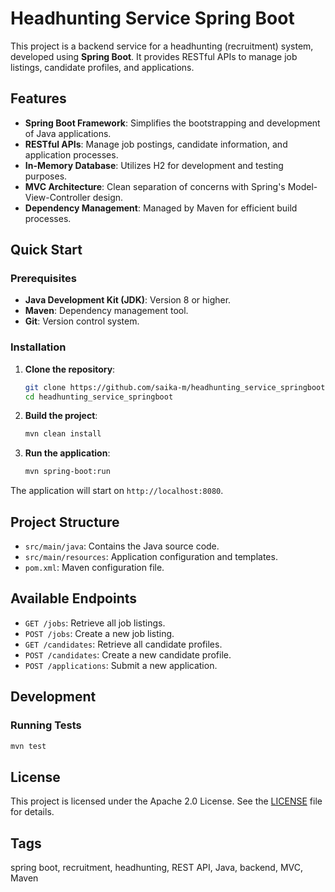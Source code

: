# Headhunting Service Spring Boot

This project is a backend service for a headhunting (recruitment) system, developed using **Spring Boot**. It provides RESTful APIs to manage job listings, candidate profiles, and applications.

## Features

- **Spring Boot Framework**: Simplifies the bootstrapping and development of Java applications.
- **RESTful APIs**: Manage job postings, candidate information, and application processes.
- **In-Memory Database**: Utilizes H2 for development and testing purposes.
- **MVC Architecture**: Clean separation of concerns with Spring's Model-View-Controller design.
- **Dependency Management**: Managed by Maven for efficient build processes.

## Quick Start

### Prerequisites

- **Java Development Kit (JDK)**: Version 8 or higher.
- **Maven**: Dependency management tool.
- **Git**: Version control system.

### Installation

1. **Clone the repository**:

   ```bash
   git clone https://github.com/saika-m/headhunting_service_springboot.git
   cd headhunting_service_springboot
   ```

2. **Build the project**:

   ```bash
   mvn clean install
   ```

3. **Run the application**:

   ```bash
   mvn spring-boot:run
   ```

The application will start on `http://localhost:8080`.

## Project Structure

* `src/main/java`: Contains the Java source code.
* `src/main/resources`: Application configuration and templates.
* `pom.xml`: Maven configuration file.

## Available Endpoints

* `GET /jobs`: Retrieve all job listings.
* `POST /jobs`: Create a new job listing.
* `GET /candidates`: Retrieve all candidate profiles.
* `POST /candidates`: Create a new candidate profile.
* `POST /applications`: Submit a new application.

## Development

### Running Tests

```bash
mvn test
```

## License

This project is licensed under the Apache 2.0 License. See the [LICENSE](LICENSE) file for details.

## Tags

spring boot, recruitment, headhunting, REST API, Java, backend, MVC, Maven

